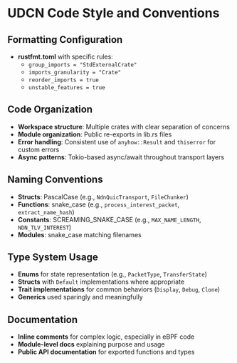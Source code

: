 # UDCN Code Style and Conventions

## Formatting Configuration
- **rustfmt.toml** with specific rules:
  - `group_imports = "StdExternalCrate"`
  - `imports_granularity = "Crate"`
  - `reorder_imports = true`
  - `unstable_features = true`

## Code Organization
- **Workspace structure**: Multiple crates with clear separation of concerns
- **Module organization**: Public re-exports in lib.rs files
- **Error handling**: Consistent use of `anyhow::Result` and `thiserror` for custom errors
- **Async patterns**: Tokio-based async/await throughout transport layers

## Naming Conventions
- **Structs**: PascalCase (e.g., `NdnQuicTransport`, `FileChunker`)
- **Functions**: snake_case (e.g., `process_interest_packet`, `extract_name_hash`)
- **Constants**: SCREAMING_SNAKE_CASE (e.g., `MAX_NAME_LENGTH`, `NDN_TLV_INTEREST`)
- **Modules**: snake_case matching filenames

## Type System Usage
- **Enums** for state representation (e.g., `PacketType`, `TransferState`)
- **Structs** with `Default` implementations where appropriate
- **Trait implementations** for common behaviors (`Display`, `Debug`, `Clone`)
- **Generics** used sparingly and meaningfully

## Documentation
- **Inline comments** for complex logic, especially in eBPF code
- **Module-level docs** explaining purpose and usage
- **Public API documentation** for exported functions and types